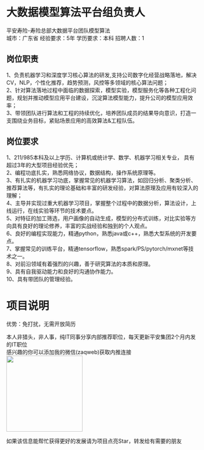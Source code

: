 # 大数据模型算法平台组负责人
平安寿险-寿险总部大数据平台团队模型算法  
城市：广东省 经验要求：5年 学历要求：本科  招聘人数：1

## 岗位职责
1、负责机器学习和深度学习核心算法的研发,支持公司数字化经营战略落地，解决CV，NLP，个性化推荐，趋势预测，风控等多领域的核心算法问题；   
2、针对算法落地过程中面临的数据探索，模型实验，模型服务化等各种工程化问题，规划并推动模型应用平台建设，沉淀算法模型能力，提升公司的模型应用效率；   
3、带领团队进行算法和工程的持续优化，培养团队成员的结果导向意识，打造一支围绕业务目标，紧贴场景应用的高效算法&工程队伍。

## 岗位要求
1、211/985本科及以上学历、计算机或统计学、数学、机器学习相关专业， 具有超过3年的大型项目经验优先；   
2、编程功底扎实，熟悉网络协议，数据结构，操作系统原理等。   
3、有扎实的机器学习功底，掌握常见的机器学习算法，如回归分析、聚类分析、推荐算法等，有扎实的理论基础和丰富的研发经验，对算法原理及应用有较深入的理解；   
4、主导并实现过重大机器学习项目，掌握整个过程中的数据分析，算法设计，上线运行，在线实验等环节的技术要点。   
5、对特征的加工筛选，用户画像的自动生成，模型的分布式训练，对比实验等方向具有良好的理论修养，丰富的实战经验和独到的个人观点。   
6、良好的编程实现能力，精通python，熟悉java或c++，熟悉大型系统的开发要点。   
7、掌握常见的训练平台，精通tensorflow，熟悉spark/PS/pytorch/mxnet等技术之一。   
8、对前沿领域有着强烈的兴趣，善于研究算法的本质和原理。   
9、具有自我驱动能力和良好的沟通协作能力。   
10、具有带团队的管理经验。

# 项目说明

优势：免打扰，无需开放简历

本人非猎头，非人事，纯IT同事分享内部推荐职位，每天更新平安集团2个月内发的IT职位  
感兴趣的你可以添加我的微信(zaqweb)获取内推连接  
<img src="https://github.com/zaqweb/PA-IT-JOBS/blob/master/WechatICode.jpeg"  height="200" width="200">

如果该信息能帮忙获得更好的发展请为项目点亮Star，转发给有需要的朋友




